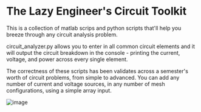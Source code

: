 # The Lazy Engineer's Circuit Toolkit

This is a collection of matlab scrips and python scripts that'll help you breeze through any circuit analysis problem.

circuit_analyzer.py allows you to enter in all common circuit elements and it will output the circuit breakdown in the console - printing the current, voltage, and power across every single element.

The correctness of these scripts has been validates across a semester's worth of circuit problems, from simple to advanced.
You can add any number of current and voltage sources, in any number of mesh configurations, using a simple array input.

![image](https://github.com/divyavenkatraman/circuit_toolkit/assets/44758649/ee01d6e0-9722-4587-a95c-71d7d057e9b0)
